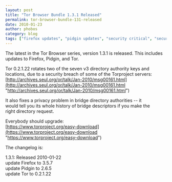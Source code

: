 ```yaml
---
layout: post
title: "Tor Browser Bundle 1.3.1 Released"
permalink: tor-browser-bundle-131-released
date: 2010-01-23
author: phobos
category: blog
tags: ["firefox updates", "pidgin updates", "security critical", "security fixes"]
---
```


The latest in the Tor Browser series, version 1.3.1 is released. This includes updates to Firefox, Pidgin, and Tor.

Tor 0.2.1.22 rotates two of the seven v3 directory authority keys and  
locations, due to a security breach of some of the Torproject servers:  
 [http://archives.seul.org/or/talk/Jan-2010/msg00161.html](http://archives.seul.org/or/talk/Jan-2010/msg00161.html "http://archives.seul.org/or/talk/Jan-2010/msg00161.html")

It also fixes a privacy problem in bridge directory authorities -- it  
would tell you its whole history of bridge descriptors if you make the  
right directory request.

Everybody should upgrade:  
 [https://www.torproject.org/easy-download](https://www.torproject.org/easy-download "https://www.torproject.org/easy-download")

The changelog is:

1.3.1: Released 2010-01-22  
 update Firefox to 3.5.7  
 update Pidgin to 2.6.5  
 update Tor to 0.2.1.22

